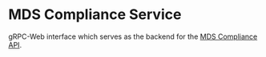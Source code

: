 # MDS Compliance Service

gRPC-Web interface which serves as the backend for the [MDS Compliance API](../mds-compliance-api/README.md).
